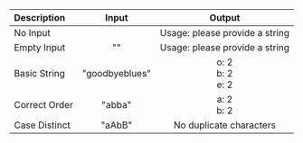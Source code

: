 | Description   |     Input      |          Output          |
| :------------ | :------------: | :----------------------: |
| No Input      |                | Usage: please provide a string |
| Empty Input   |       ""       | Usage: please provide a string |
| Basic String  | "goodbyeblues" | o: 2<br />b: 2<br />e: 2 |
| Correct Order |     "abba"     |      a: 2<br />b: 2      |
| Case Distinct |     "aAbB"     | No duplicate characters  |
